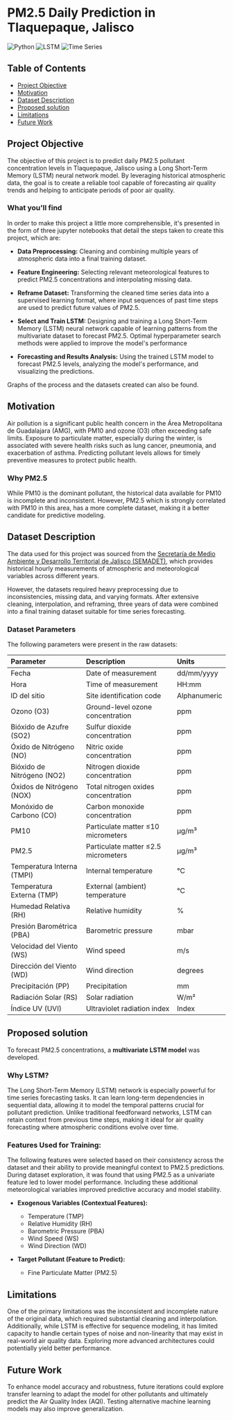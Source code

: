 # PM2.5 Daily Prediction in Tlaquepaque, Jalisco

![Python](https://img.shields.io/badge/Python-3.10-blue.svg) ![LSTM](https://img.shields.io/badge/Model-LSTM-green.svg) ![Time Series](https://img.shields.io/badge/Forecasting-Time_Series-important.svg)

## Table of Contents
- [Project Objective](#project-objective)
- [Motivation](#motivation)
- [Dataset Description](#dataset-description)
- [Proposed solution](#proposed-solution)
- [Limitations](#limitations)
- [Future Work](#future-work)

## Project Objective

The objective of this project is to predict daily PM2.5 pollutant concentration levels in Tlaquepaque, Jalisco using a Long Short-Term Memory (LSTM) neural network model. By leveraging historical atmospheric data, the goal is to create a reliable tool capable of forecasting air quality trends and helping to anticipate periods of poor air quality.

### What you'll find

In order to make this project a little more comprehensible, it's presented in the form of three jupyter notebooks that detail the steps taken to create this project, which are:

- **Data Preprocessing:** Cleaning and combining multiple years of atmospheric data into a final training dataset.

- **Feature Engineering:** Selecting relevant meteorological features to predict PM2.5 concentrations and interpolating missing data.

- **Reframe Dataset:** Transforming the cleaned time series data into a supervised learning format, where input sequences of past time steps are used to predict future values of PM2.5.

- **Select and Train LSTM:** Designing and training a Long Short-Term Memory (LSTM) neural network capable of learning patterns from the multivariate dataset to forecast PM2.5. Optimal hyperparameter search methods were applied to improve the model's performance

- **Forecasting and Results Analysis:** Using the trained LSTM model to forecast PM2.5 levels, analyzing the model's performance, and visualizing the predictions.

Graphs of the process and the datasets created can also be found.

## Motivation

Air pollution is a significant public health concern in the Área Metropolitana de Guadalajara (AMG), with PM10 and ozone (O3) often exceeding safe limits. Exposure to particulate matter, especially during the winter, is associated with severe health risks such as lung cancer, pneumonia, and exacerbation of asthma. Predicting pollutant levels allows for timely preventive measures to protect public health.

### Why PM2.5
While PM10 is the dominant pollutant, the historical data available for PM10 is incomplete and inconsistent. However, PM2.5 which is strongly correlated with PM10 in this area, has a more complete dataset, making it a better candidate for predictive modeling.

## Dataset Description

The data used for this project was sourced from the [Secretaría de Medio Ambiente y Desarrollo Territorial de Jalisco (SEMADET)](https://aire.jalisco.gob.mx/), which provides historical hourly measurements of atmospheric and meteorological variables across different years.

However, the datasets required heavy preprocessing due to inconsistencies, missing data, and varying formats. After extensive cleaning, interpolation, and reframing, three years of data were combined into a final training dataset suitable for time series forecasting.

### Dataset Parameters

The following parameters were present in the raw datasets:

| Parameter                      | Description                                                         | Units          |
|:--------------------------------|:---------------------------------------------------------------------|:---------------|
| Fecha                           | Date of measurement                                                  | dd/mm/yyyy     |
| Hora                            | Time of measurement                                                  | HH:mm          |
| ID del sitio                    | Site identification code                                             | Alphanumeric   |
| Ozono (O3)                      | Ground-level ozone concentration                                     | ppm            |
| Bióxido de Azufre (SO2)         | Sulfur dioxide concentration                                         | ppm            |
| Óxido de Nitrógeno (NO)         | Nitric oxide concentration                                           | ppm            |
| Bióxido de Nitrógeno (NO2)      | Nitrogen dioxide concentration                                       | ppm            |
| Óxidos de Nitrógeno (NOX)       | Total nitrogen oxides concentration                                  | ppm            |
| Monóxido de Carbono (CO)        | Carbon monoxide concentration                                        | ppm            |
| PM10                            | Particulate matter ≤10 micrometers                                   | µg/m³          |
| PM2.5                           | Particulate matter ≤2.5 micrometers                                  | µg/m³          |
| Temperatura Interna (TMPI)      | Internal temperature                                                 | °C             |
| Temperatura Externa (TMP)       | External (ambient) temperature                                       | °C             |
| Humedad Relativa (RH)           | Relative humidity                                                    | %              |
| Presión Barométrica (PBA)       | Barometric pressure                                                  | mbar           |
| Velocidad del Viento (WS)       | Wind speed                                                           | m/s            |
| Dirección del Viento (WD)       | Wind direction                                                       | degrees        |
| Precipitación (PP)              | Precipitation                                                        | mm             |
| Radiación Solar (RS)            | Solar radiation                                                      | W/m²           |
| Índice UV (UVI)                 | Ultraviolet radiation index                                          | Index          |

## Proposed solution

To forecast PM2.5 concentrations, a **multivariate LSTM model** was developed.

### Why LSTM?

The Long Short-Term Memory (LSTM) network is especially powerful for time series forecasting tasks. It can learn long-term dependencies in sequential data, allowing it to model the temporal patterns crucial for pollutant prediction. Unlike traditional feedforward networks, LSTM can retain context from previous time steps, making it ideal for air quality forecasting where atmospheric conditions evolve over time.

### Features Used for Training:

The following features were selected based on their consistency across the dataset and their ability to provide meaningful context to PM2.5 predictions. During dataset exploration, it was found that using PM2.5 as a univariate feature led to lower model performance. Including these additional meteorological variables improved predictive accuracy and model stability.

- **Exogenous Variables (Contextual Features):**
  - Temperature (TMP)
  - Relative Humidity (RH)
  - Barometric Pressure (PBA)
  - Wind Speed (WS)
  - Wind Direction (WD)

- **Target Pollutant (Feature to Predict):**
  - Fine Particulate Matter (PM2.5)

## Limitations

One of the primary limitations was the inconsistent and incomplete nature of the original data, which required substantial cleaning and interpolation. Additionally, while LSTM is effective for sequence modeling, it has limited capacity to handle certain types of noise and non-linearity that may exist in real-world air quality data. Exploring more advanced architectures could potentially yield better performance.

## Future Work

To enhance model accuracy and robustness, future iterations could explore transfer learning to adapt the model for other pollutants and ultimately predict the Air Quality Index (AQI). Testing alternative machine learning models may also improve generalization.
